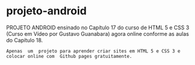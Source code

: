 # projeto-android
PROJETO ANDROID ensinado no Capítulo 17 do curso de HTML 5 e CSS 3 (Curso em Vídeo por Gustavo Guanabara) agora online conforme as aulas do Capítulo 18. 
~~~
Apenas  um  projeto para aprender criar sites em HTML 5 e CSS 3 e colocar online com  Github pages gratuitamente.
~~~
